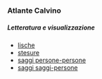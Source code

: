 ### Atlante Calvino
##### Letteratura e visualizzazione

- [lische](https://densitydesign.github.io/atlante-calvino/lische)
- [stesure](https://densitydesign.github.io/atlante-calvino/stesure)
- [saggi persone-persone](https://densitydesign.github.io/atlante-calvino/saggi/persone-persone)
- [saggi saggi-persone](https://densitydesign.github.io/atlante-calvino/saggi/saggi-persone)
